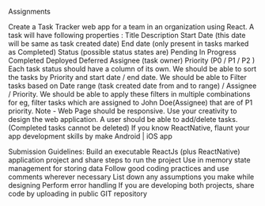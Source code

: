 Assignments

Create a Task Tracker web app for a team in an organization using React. 
A task will have following properties : 
Title
Description
Start Date (this date will be same as task created date)
End date (only present in tasks marked as Completed)
Status (possible status states are)
Pending
In Progress
Completed
Deployed
Deferred
Assignee (task owner)
Priority (P0 / P1 / P2 )
	Each task status should have a column of its own. We should be able to sort the tasks by Priority and start date / end date.
	We should be able to Filter tasks based on Date range (task created date from and to range) / Assignee / Priority. We should be able to apply these filters in multiple combinations for eg, filter tasks which are assigned to John Doe(Assignee) that are of P1 priority.
Note - 
Web Page should be responsive. Use your creativity to design the web application.
A user should be able to add/delete tasks. (Completed tasks cannot be deleted)
If you know ReactNative, flaunt your app development skills by make Android | iOS app 

Submission Guidelines:
Build an executable ReactJs (plus ReactNative) application project and share steps to run the project
Use in memory state management for storing data
Follow good coding practices and use comments wherever necessary
List down any assumptions you make while designing
Perform error handling 
If you are developing both projects, share code by uploading in public GIT repository
